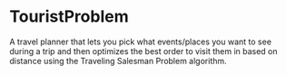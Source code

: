 # TouristProblem
A travel planner that lets you pick what events/places you want to see during a trip and then optimizes the best order to visit them in based on distance using the Traveling Salesman Problem algorithm.
